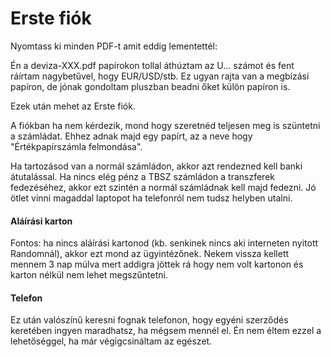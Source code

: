 # Erste fiók

Nyomtass ki minden PDF-t amit eddig lementettél:

Én a deviza-XXX.pdf papírokon tollal áthúztam az U… számot és fent ráírtam nagybetűvel, hogy EUR/USD/stb. Ez ugyan rajta van a megbízási papíron, de jónak gondoltam pluszban beadni őket külön papíron is.

Ezek után mehet az Erste fiók.

A fiókban ha nem kérdezik, mond hogy szeretnéd teljesen meg is szüntetni a számládat. Ehhez adnak majd egy papírt, az a neve hogy "Értékpapírszámla felmondása".

Ha tartozásod van a normál számládon, akkor azt rendezned kell banki átutalással. Ha nincs elég pénz a TBSZ számládon a transzferek fedezéséhez, akkor ezt szintén a normál számládnak kell majd fedezni. Jó ötlet vinni magaddal laptopot ha telefonról nem tudsz helyben utalni.

#### Aláírási karton

Fontos: ha nincs aláírási kartonod (kb. senkinek nincs aki interneten nyitott Randomnál), akkor ezt mond az ügyintézőnek. Nekem vissza kellett mennem 3 nap múlva mert addigra jöttek rá hogy nem volt kartonon és karton nélkül nem lehet megszűntetni.

#### Telefon

Ez után valószínű keresni fognak telefonon, hogy egyéni szerződés keretében ingyen maradhatsz, ha mégsem mennél el. Én nem éltem ezzel a lehetőséggel, ha már végigcsináltam az egészet.
